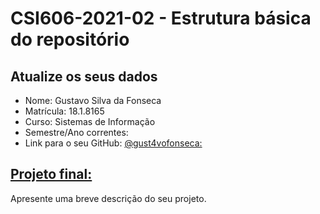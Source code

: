 # **CSI606-2021-02 - Estrutura básica do repositório**

## Atualize os seus dados

- Nome: Gustavo Silva da Fonseca 
- Matrícula: 18.1.8165
- Curso: Sistemas de Informação
- Semestre/Ano correntes: 
- Link para o seu GitHub: [@gust4vofonseca:](https://github.com/gust4vofonseca)

## [Projeto final:](./Projeto/README.md)

Apresente uma breve descrição do seu projeto.
